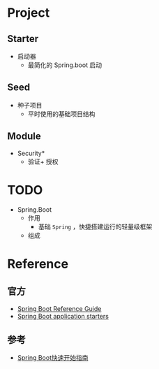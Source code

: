 

# Project
## Starter
- 启动器
    - 最简化的 Spring.boot 启动


## Seed
- 种子项目
	- 平时使用的基础项目结构    

## Module
- Security*
    - 验证+ 授权


# TODO
- Spring.Boot
    - 作用
        - 基础 `Spring` ，快捷搭建运行的轻量级框架
    - 组成
    

# Reference
## 官方
- [Spring Boot Reference Guide](https://docs.spring.io/spring-boot/docs/current/reference/htmlsingle/)    
- [Spring Boot application starters](https://docs.spring.io/spring-boot/docs/current/reference/htmlsingle/#using-boot-starter)    

## 参考
- [Spring Boot快速开始指南](https://jimmysong.io/posts/spring-boot-quick-start-guide/)    